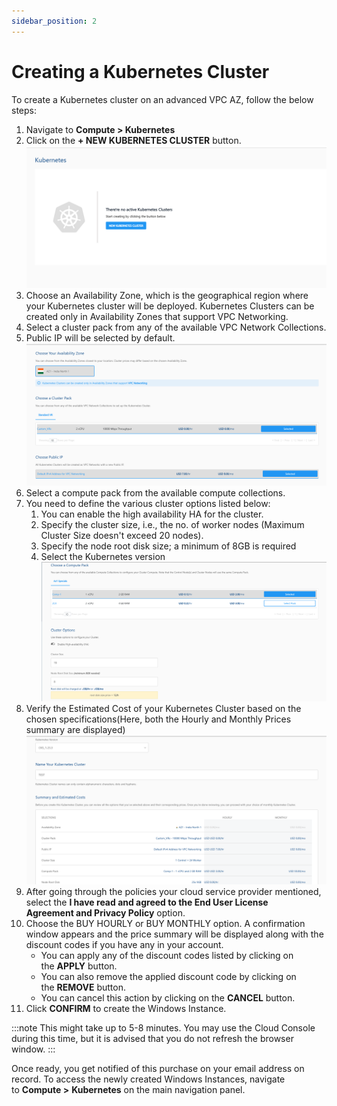```yaml
---
sidebar_position: 2
---
```

# Creating a Kubernetes Cluster

To create a Kubernetes cluster on an advanced VPC AZ, follow the below steps:

1. Navigate to **Compute > Kubernetes** 
2. Click on the **+ NEW KUBERNETES CLUSTER** button.
   ![Creating Instance](img/InstanceCreation1.png)
3. Choose an Availability Zone, which is the geographical region where your Kubernetes cluster will be deployed. Kubernetes Clusters can be created only in Availability Zones that support VPC Networking.
4. Select a cluster pack from any of the available VPC Network Collections.
5. Public IP will be selected by default.
    ![Creating Instance](img/InstanceCreation2.png)
6. Select a compute pack from the available compute collections.
7. You need to define the various cluster options listed below:
    1. You can enable the high availability HA for the cluster.
    2. Specify the cluster size, i.e., the no. of worker nodes (Maximum Cluster Size doesn't exceed 20 nodes).
    3. Specify the node root disk size; a minimum of 8GB is required 
    4. Select the Kubernetes version
   ![Creating Instance](img/InstanceCreation3.png)
8. Verify the Estimated Cost of your Kubernetes Cluster based on the chosen specifications(Here, both the Hourly and Monthly Prices summary are displayed)
   ![Creating Instance](img/InstanceCreation5.png)
9. After going through the policies your cloud service provider mentioned, select the **I have read and agreed to the End User License Agreement and Privacy Policy** option.
10. Choose the BUY HOURLY or BUY MONTHLY option. A confirmation window appears and the price summary will be displayed along with the discount codes if you have any in your account. 
    - You can apply any of the discount codes listed by clicking on the **APPLY** button. 
    - You can also remove the applied discount code by clicking on the **REMOVE** button. 
    - You can cancel this action by clicking on the **CANCEL** button.
11. Click **CONFIRM** to create the Windows Instance.

:::note
This might take up to 5-8 minutes. You may use the Cloud Console during this time, but it is advised that you do not refresh the browser window.
:::

Once ready, you get notified of this purchase on your email address on record. To access the  newly created Windows Instances, navigate to **Compute >** **Kubernetes** on the main navigation panel.







